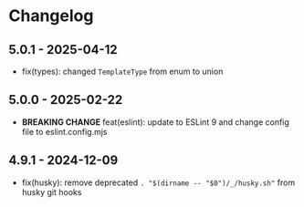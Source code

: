 # Changelog

## 5.0.1 - 2025-04-12

- fix(types): changed `TemplateType` from enum to union

## 5.0.0 - 2025-02-22

- **BREAKING CHANGE** feat(eslint): update to ESLint 9 and change config file to eslint.config.mjs

## 4.9.1 - 2024-12-09

- fix(husky): remove deprecated `. "$(dirname -- "$0")/_/husky.sh"` from husky git hooks
